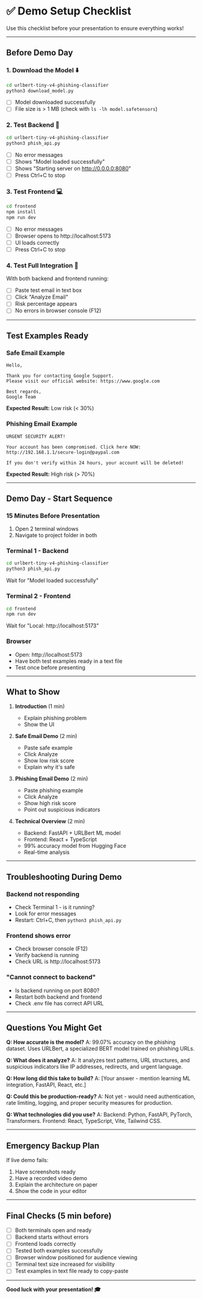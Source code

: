 # ✅ Demo Setup Checklist

Use this checklist before your presentation to ensure everything works!

---

## Before Demo Day

### 1. Download the Model ⬇️
```bash
cd urlbert-tiny-v4-phishing-classifier
python3 download_model.py
```
- [ ] Model downloaded successfully
- [ ] File size is > 1 MB (check with `ls -lh model.safetensors`)

### 2. Test Backend 🔧
```bash
cd urlbert-tiny-v4-phishing-classifier
python3 phish_api.py
```
- [ ] No error messages
- [ ] Shows "Model loaded successfully"
- [ ] Shows "Starting server on http://0.0.0.0:8080"
- [ ] Press Ctrl+C to stop

### 3. Test Frontend 💻
```bash
cd frontend
npm install
npm run dev
```
- [ ] No error messages
- [ ] Browser opens to http://localhost:5173
- [ ] UI loads correctly
- [ ] Press Ctrl+C to stop

### 4. Test Full Integration 🔗
With both backend and frontend running:
- [ ] Paste test email in text box
- [ ] Click "Analyze Email"
- [ ] Risk percentage appears
- [ ] No errors in browser console (F12)

---

## Test Examples Ready

### Safe Email Example
```
Hello,

Thank you for contacting Google Support.
Please visit our official website: https://www.google.com

Best regards,
Google Team
```
**Expected Result:** Low risk (< 30%)

### Phishing Email Example
```
URGENT SECURITY ALERT!

Your account has been compromised. Click here NOW:
http://192.168.1.1/secure-login@paypal.com

If you don't verify within 24 hours, your account will be deleted!
```
**Expected Result:** High risk (> 70%)

---

## Demo Day - Start Sequence

### 15 Minutes Before Presentation
1. Open 2 terminal windows
2. Navigate to project folder in both

### Terminal 1 - Backend
```bash
cd urlbert-tiny-v4-phishing-classifier
python3 phish_api.py
```
Wait for "Model loaded successfully"

### Terminal 2 - Frontend
```bash
cd frontend
npm run dev
```
Wait for "Local: http://localhost:5173"

### Browser
- Open: http://localhost:5173
- Have both test examples ready in a text file
- Test once before presenting

---

## What to Show

1. **Introduction** (1 min)
   - Explain phishing problem
   - Show the UI

2. **Safe Email Demo** (2 min)
   - Paste safe example
   - Click Analyze
   - Show low risk score
   - Explain why it's safe

3. **Phishing Email Demo** (2 min)
   - Paste phishing example
   - Click Analyze
   - Show high risk score
   - Point out suspicious indicators

4. **Technical Overview** (2 min)
   - Backend: FastAPI + URLBert ML model
   - Frontend: React + TypeScript
   - 99% accuracy model from Hugging Face
   - Real-time analysis

---

## Troubleshooting During Demo

### Backend not responding
- Check Terminal 1 - is it running?
- Look for error messages
- Restart: Ctrl+C, then `python3 phish_api.py`

### Frontend shows error
- Check browser console (F12)
- Verify backend is running
- Check URL is http://localhost:5173

### "Cannot connect to backend"
- Is backend running on port 8080?
- Restart both backend and frontend
- Check .env file has correct API URL

---

## Questions You Might Get

**Q: How accurate is the model?**
A: 99.07% accuracy on the phishing dataset. Uses URLBert, a specialized BERT model trained on phishing URLs.

**Q: What does it analyze?**
A: It analyzes text patterns, URL structures, and suspicious indicators like IP addresses, redirects, and urgent language.

**Q: How long did this take to build?**
A: [Your answer - mention learning ML integration, FastAPI, React, etc.]

**Q: Could this be production-ready?**
A: Not yet - would need authentication, rate limiting, logging, and proper security measures for production.

**Q: What technologies did you use?**
A: Backend: Python, FastAPI, PyTorch, Transformers. Frontend: React, TypeScript, Vite, Tailwind CSS.

---

## Emergency Backup Plan

If live demo fails:
1. Have screenshots ready
2. Have a recorded video demo
3. Explain the architecture on paper
4. Show the code in your editor

---

## Final Checks (5 min before)

- [ ] Both terminals open and ready
- [ ] Backend starts without errors
- [ ] Frontend loads correctly
- [ ] Tested both examples successfully
- [ ] Browser window positioned for audience viewing
- [ ] Terminal text size increased for visibility
- [ ] Test examples in text file ready to copy-paste

---

**Good luck with your presentation! 🎓**
